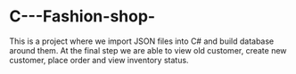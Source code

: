 # C---Fashion-shop-
This is a project where we import JSON files into C# and build database around them. At the final step we are able to view old customer, create new customer, place order and view inventory status.

